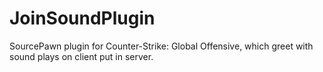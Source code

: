 # JoinSoundPlugin
SourcePawn plugin for Counter-Strike: Global Offensive, which greet with sound plays on client put in server.
